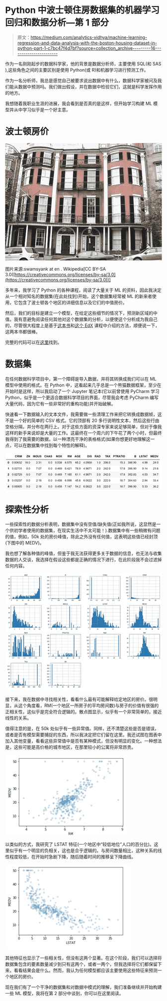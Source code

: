 # Python 中波士顿住房数据集的机器学习回归和数据分析—第 1 部分

> 原文：<https://medium.com/analytics-vidhya/machine-learning-regression-and-data-analysis-with-the-boston-housing-dataset-in-python-part-1-c7bc47f4d7bf?source=collection_archive---------16----------------------->

作为一名刚刚起步的数据科学家，他的背景是数据分析师，主要使用 SQL(和 SAS ),这些角色之间的主要区别是使用 Python(或 R)和机器学习进行预测工作。

作为一名分析师，我总是感觉自己被要求说出数据中有什么，数据科学家被问及我们能从数据中预测吗。我们做出假设，并在数据中检验它们，这就是科学发挥作用的地方。

我想随着我职业生涯的进展，我会看到是否真的是这样，但开始学习构建 ML 模型并从中学习似乎是一个好主意。

# 波士顿房价

![](img/c0ecf4a5d26a8f859972cd86226ec89f.png)

图片来源:swamsyank at en . Wikipedia[CC BY-SA 3.0([https://creativecommons.org/licenses/by-sa/3.0](https://creativecommons.org/licenses/by-sa/3.0))]

多年来，我学习了 Python 的各种课程，阅读了大量关于 ML 的资料，因此我决定从一个相对知名的数据集(在此处找到)开始，这个数据集经常被 ML 的新来者使用，它包含了波士顿各个地区的详细信息以及它们的中值房价。

然后，我们的目标是建立一个模型，在给定这些细节的情况下，预测新区域的中值。我有意避免阅读任何其他对这个数据集的分析，以便使这个分析成为我自己的，尽管很大程度上是基于[这本书](http://shop.oreilly.com/product/0636920052289.do)和[这个 EdX](https://courses.edx.org/courses/course-v1:IBM+DA0101EN+3T2018/course/) 课程中介绍的方法，顺便说一下，这两本书都很棒。

完整的代码可以在[这里](https://github.com/CheekyDave/Boston_Machine_Learning)找到。

# 数据集

在任何数据科学项目中，第一个障碍是导入数据，并将其转换成我们可以在 ML 模型中使用的格式。在 Python 中，这看起来几乎总是一个熊猫数据框架，至少在开始时是这样，所以我启动了一个 Jupyter 笔记本(它以前曾使用 PyCharm 学习 Python，似乎是一个更适合数据科学项目的界面，尽管我会考虑 PyCharm 编写大量代码，因为它有一些非常好的重构功能)并开始破解。

快速看一下数据输入的文本文件，我需要做一些清理工作来把它转换成数据帧，这不是一个好的简单的 CSV 格式。它的顶部有 20 多行说明性文本，然后这些行由空格分隔，并分布在两行上。对于这些方面的资深专家来说足够简单，但对于像我这样的新手来说却是大量的工作。这最终在一个周六的下午花了两个小时，但最终我得到了我需要的数据，以一种漂亮干净的表格格式(如果你想更好地理解这一点，可以在数据集中找到每个特性的解释)。

![](img/358770b909aea73bb6bdb17fdafc7367.png)

# 探索性分析

一些探索性的数据分析表明，数据集中没有空值/缺失值(正如我所说，这显然是一个供初学者使用的数据集，在现实生活中不太可能！).数据集中有一些稍微有问题的值，例如，50k 处的房价峰值，除此之外没有任何值，这表明这些值已经封顶(下图中的 MEDV)。

我也想了解各种值的峰值，但鉴于我无法获得更多关于数据的信息，也无法与收集数据的人交谈，我选择在假设这些都是正确的情况下进行，在此阶段我不会过滤掉任何内容。

![](img/5c53f5a13f61e0d320dbc220f38481d2.png)

接下来，我在数据中寻找相关性，看看什么最有可能解释给定地区的房价。很明显，从这个角度看，RM(一个地区一所房子的平均房间数)与房子的价值有很强的正相关性，这似乎是完全符合逻辑的。散点图显示，似乎有一个非常简单的，接近线性的关系。

值得注意的是，在 50k 处似乎有一些异常值。同样，还不清楚这些是否是错误，或者是否有模型需要捕捉的东西，所以我决定把它们留在这里。我还试图在图表中加入其他变量，看看这些异常值中是否有某种模式，但没有明显的变化。一种想法是，这些可能是高价格的城市地区，在那里较小的公寓将非常昂贵。

![](img/966b1d57883d5815b873c49fda2bb4c1.png)

以类似的方式，我研究了 LSTAT 特征(一个地区中“较低地位”人口的百分比)。这里似乎有一个明显的负相关，这也是合乎逻辑的。与房间数量相比，这种关系的线性程度较低，在开始时急剧下降，随后随着时间的推移呈下降曲线。

![](img/1f8133ea07dbfdd8bc52bce312e7a93a.png)

其他特征也显示了一些相关性，但没有这两个显著。在这个阶段，我们可以选择将数据集包含的要素数量减少到只有这两个，或者一两个，但我选择将它们都保留下来，看看结果会是什么。然而，我认为任何模型都应该主要使用这些特征来预测一个地区的房价。

现在我们有了一个干净的数据集和对数据中模式的理解，我们准备继续并开始构建一些 ML 模型，我将在第 2 部分中谈到，你可以在这里阅读。